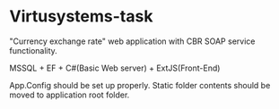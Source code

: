 Virtusystems-task
=================

"Currency exchange rate" web application with CBR SOAP service functionality.

MSSQL + EF + C#(Basic  Web server) + ExtJS(Front-End)

App.Config should be set up properly.
Static folder contents should be moved to application root folder.

